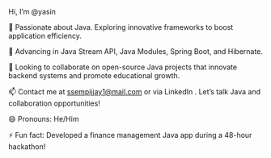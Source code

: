 Hi, I’m @yasin

👀 Passionate about Java. Exploring innovative frameworks to boost application efficiency.

🌱 Advancing in Java Stream API, Java Modules, Spring Boot, and Hibernate.

💞️ Looking to collaborate on open-source Java projects that innovate backend systems and promote educational growth.

📫 Contact me at ssempijjay1@mail.com or via LinkedIn . Let’s talk Java and collaboration opportunities!

😄 Pronouns: He/Him

⚡ Fun fact: Developed a finance management Java app during a 48-hour hackathon!

